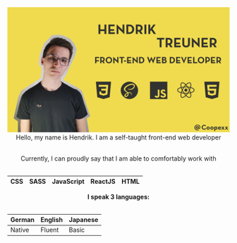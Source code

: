 <img src="https://github.com/Coopexx/Coopexx/blob/main/banner.png">

<div align="center">
Hello, my name is Hendrik. I am a self-taught front-end web developer

<br/>
<br/>

Currently, I can proudly say that I am able to comfortably work with
<br/>
<br/>

| CSS | SASS | JavaScript | ReactJS | HTML |
| ------------- | ------------- | ------------- |------------- | ------------- |

**I speak 3 languages:**
<br/>
<br/>

| German  | English | Japanese |
| ------------- | ------------- | ------------- |
| Native  | Fluent  | Basic |
</div>